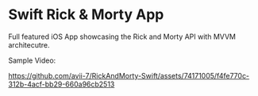 # Swift Rick & Morty App

Full featured iOS App showcasing the Rick and Morty API with MVVM architecutre.

Sample Video: 

https://github.com/avii-7/RickAndMorty-Swift/assets/74171005/f4fe770c-312b-4acf-bb29-660a96cb2513

